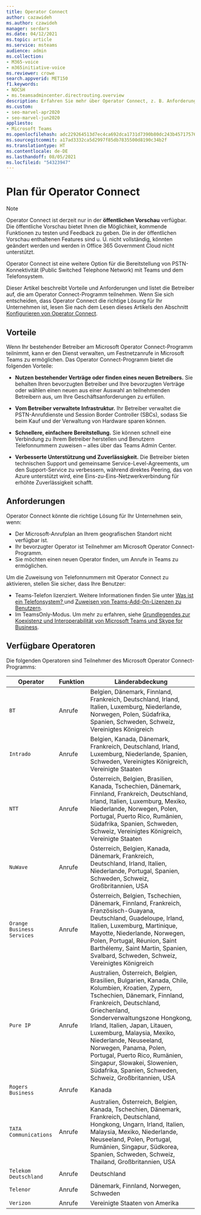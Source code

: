 ```yaml
---
title: Operator Connect
author: cazawideh
ms.author: czawideh
manager: serdars
ms.date: 04/12/2021
ms.topic: article
ms.service: msteams
audience: admin
ms.collection:
- M365-voice
- m365initiative-voice
ms.reviewer: crowe
search.appverid: MET150
f1.keywords:
- NOCSH
- ms.teamsadmincenter.directrouting.overview
description: Erfahren Sie mehr über Operator Connect, z. B. Anforderungen und Planung der Bereitstellung.
ms.custom:
- seo-marvel-apr2020
- seo-marvel-jun2020
appliesto:
- Microsoft Teams
ms.openlocfilehash: adc229264513d7ec4ca692dca1731d7390b80dc243b4571757607c1c76b7cacb
ms.sourcegitcommit: a17ad3332ca5d2997f85db7835500d8190c34b2f
ms.translationtype: HT
ms.contentlocale: de-DE
ms.lasthandoff: 08/05/2021
ms.locfileid: "54323947"
---
```

# <a name="plan-for-operator-connect"></a>Plan für Operator Connect

>[!NOTE]
>Operator Connect ist derzeit nur in der **öffentlichen Vorschau** verfügbar. Die öffentliche Vorschau bietet Ihnen die Möglichkeit, kommende Funktionen zu testen und Feedback zu geben. Die in der öffentlichen Vorschau enthaltenen Features sind u. U. nicht vollständig, könnten geändert werden und werden in Office 365 Government Cloud nicht unterstützt.

Operator Connect ist eine weitere Option für die Bereitstellung von PSTN-Konnektivität (Public Switched Telephone Network) mit Teams und dem Telefonsystem.  

Dieser Artikel beschreibt Vorteile und Anforderungen und listet die Betreiber auf, die am Operator Connect-Programm teilnehmen.  Wenn Sie sich entscheiden, dass Operator Connect die richtige Lösung für Ihr Unternehmen ist, lesen Sie nach dem Lesen dieses Artikels den Abschnitt [Konfigurieren von Operator Connect](operator-connect-configure.md).  

## <a name="benefits"></a>Vorteile

Wenn Ihr bestehender Betreiber am Microsoft Operator Connect-Programm teilnimmt, kann er den Dienst verwalten, um Festnetzanrufe in Microsoft Teams zu ermöglichen. Das Operator Connect-Programm bietet die folgenden Vorteile:

- **Nutzen bestehender Verträge oder finden eines neuen Betreibers.** Sie behalten Ihren bevorzugten Betreiber und Ihre bevorzugten Verträge oder wählen einen neuen aus einer Auswahl an teilnehmenden Betreibern aus, um Ihre Geschäftsanforderungen zu erfüllen.

- **Vom Betreiber verwaltete Infrastruktur.** Ihr Betreiber verwaltet die PSTN-Anrufdienste und Session Border Controller (SBCs), sodass Sie beim Kauf und der Verwaltung von Hardware sparen können.

- **Schnellere, einfachere Bereitstellung.** Sie können schnell eine Verbindung zu Ihrem Betreiber herstellen und Benutzern Telefonnummern zuweisen – alles über das Teams Admin Center.

- **Verbesserte Unterstützung und Zuverlässigkeit.** Die Betreiber bieten technischen Support und gemeinsame Service-Level-Agreements, um den Support-Service zu verbessern, während direktes Peering, das von Azure unterstützt wird, eine Eins-zu-Eins-Netzwerkverbindung für erhöhte Zuverlässigkeit schafft.

## <a name="requirements"></a>Anforderungen

 Operator Connect könnte die richtige Lösung für Ihr Unternehmen sein, wenn:

- Der Microsoft-Anrufplan an Ihrem geografischen Standort nicht verfügbar ist.
- Ihr bevorzugter Operator ist Teilnehmer am Microsoft Operator Connect-Programm.
- Sie möchten einen neuen Operator finden, um Anrufe in Teams zu ermöglichen.

Um die Zuweisung von Telefonnummern mit Operator Connect zu aktivieren, stellen Sie sicher, dass Ihre Benutzer:

- Teams-Telefon lizenziert. Weitere Informationen finden Sie unter [Was ist ein Telefonsystem? ](what-is-phone-system-in-office-365.md) und [Zuweisen von Teams-Add-On-Lizenzen zu Benutzern](teams-add-on-licensing/assign-teams-add-on-licenses.md).
- Im TeamsOnly-Modus. Um mehr zu erfahren, siehe [Grundlegendes zur Koexistenz und Interoperabilität von Microsoft Teams und Skype for Business](teams-and-skypeforbusiness-coexistence-and-interoperability.md).

## <a name="available-operators"></a>Verfügbare Operatoren

Die folgenden Operatoren sind Teilnehmer des Microsoft Operator Connect-Programms:

| Operator | Funktion | Länderabdeckung |
| --- | --- | --- |
| `BT`  | Anrufe | Belgien, Dänemark, Finnland, Frankreich, Deutschland, Irland, Italien, Luxemburg, Niederlande, Norwegen, Polen, Südafrika, Spanien, Schweden, Schweiz, Vereinigtes Königreich |
| `Intrado` | Anrufe | Belgien, Kanada, Dänemark, Frankreich, Deutschland, Irland, Luxemburg, Niederlande, Spanien, Schweden, Vereinigtes Königreich, Vereinigte Staaten  |
| `NTT`  | Anrufe | Österreich, Belgien, Brasilien, Kanada, Tschechien, Dänemark, Finnland, Frankreich, Deutschland, Irland, Italien, Luxemburg, Mexiko, Niederlande, Norwegen, Polen, Portugal, Puerto Rico, Rumänien, Südafrika, Spanien, Schweden, Schweiz, Vereinigtes Königreich, Vereinigte Staaten |
| `NuWave` | Anrufe | Österreich, Belgien, Kanada, Dänemark, Frankreich, Deutschland, Irland, Italien, Niederlande, Portugal, Spanien, Schweden, Schweiz, Großbritannien, USA   |
| `Orange Business Services` | Anrufe | Österreich, Belgien, Tschechien, Dänemark, Finnland, Frankreich, Französisch-Guayana, Deutschland, Guadeloupe, Irland, Italien, Luxemburg, Martinique, Mayotte, Niederlande, Norwegen, Polen, Portugal, Réunion, Saint Barthélemy, Saint Martin, Spanien, Svalbard, Schweden, Schweiz, Vereinigtes Königreich  |
| `Pure IP` | Anrufe | Australien, Österreich, Belgien, Brasilien, Bulgarien, Kanada, Chile, Kolumbien, Kroatien, Zypern, Tschechien, Dänemark, Finnland, Frankreich, Deutschland, Griechenland, Sonderverwaltungszone Hongkong, Irland, Italien, Japan, Litauen, Luxemburg, Malaysia, Mexiko, Niederlande, Neuseeland, Norwegen, Panama, Polen, Portugal, Puerto Rico, Rumänien, Singapur, Slowakei, Slowenien, Südafrika, Spanien, Schweden, Schweiz, Großbritannien, USA  |
| `Rogers Business` | Anrufe | Kanada  |
| `TATA Communications` | Anrufe | Australien, Österreich, Belgien, Kanada, Tschechien, Dänemark, Frankreich, Deutschland, Hongkong, Ungarn, Irland, Italien, Malaysia, Mexiko, Niederlande, Neuseeland, Polen, Portugal, Rumänien, Singapur, Südkorea, Spanien, Schweden, Schweiz, Thailand, Großbritannien, USA |
| `Telekom Deutschland` | Anrufe | Deutschland  |
| `Telenor` | Anrufe | Dänemark, Finnland, Norwegen, Schweden  |
| `Verizon` | Anrufe | Vereinigte Staaten von Amerika |
